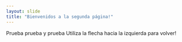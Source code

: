```yaml
---
layout: slide
title: "Bienvenidos a la segunda página!"
---
```

Prueba prueba y prueba
Utiliza la flecha hacia la izquierda para volver!
